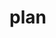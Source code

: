 # plan
<img src="./static/img/截图 2018-11-07 23.20.46.png" alt="" >
<img src="./static/img/截图 2018-11-07 23.20.49.png" alt="" >
<img src="./static/img/截图 2018-11-07 23.21.17.png" alt="" >
